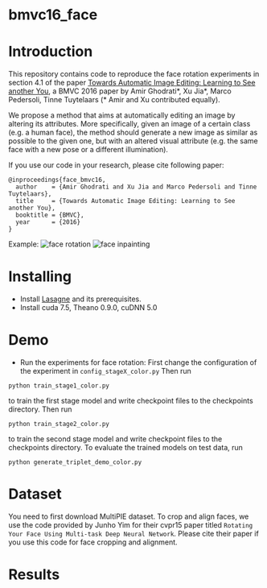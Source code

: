 # bmvc16_face
# Introduction

This repository contains code to reproduce the face rotation experiments in section 4.1 of the paper [Towards Automatic Image Editing: Learning to See another You](http://homes.esat.kuleuven.be/~xjia/xjia_publications/xjia_bmvc16_facefinal.pdf), a BMVC 2016 paper by Amir Ghodrati\*, Xu Jia\*, Marco Pedersoli, Tinne Tuytelaars (\* Amir and Xu contributed equally).

We propose a method that aims at automatically editing an image by altering its attributes. More specifically, given an image of a certain class (e.g. a human face), the method should generate a new image as similar as possible to the given one, but with an altered visual attribute (e.g. the same face with a new pose or a different illumination).

If you use our code in your research, please cite following paper:
```
@inproceedings{face_bmvc16,
  author    = {Amir Ghodrati and Xu Jia and Marco Pedersoli and Tinne Tuytelaars},
  title     = {Towards Automatic Image Editing: Learning to See another You},
  booktitle = {BMVC},
  year      = {2016}
}
```
Example:
![face rotation](https://lh3.googleusercontent.com/mM-K9csNYv_K52PP5g08ZCaoN3BwEVoXE6LxUgW_oZ4fMUlVtRlBc1hMKrv_G6riL17l1sXljORiR7Y=w1920-h1005)
![face inpainting](https://lh6.googleusercontent.com/fDsSIWvj2F6lA2v28xQlzKNKcQiOVUWH0SkDMFmunA3xk7Hi7oMD7hYMh52hFrSYrQLBOs-_iq4p-eI=w1920-h1005)

# Installing
* Install [Lasagne](https://lasagne.readthedocs.io/en/latest/user/installation.html) and its prerequisites.
* Install cuda 7.5, Theano 0.9.0, cuDNN 5.0


# Demo
* Run the experiments for face rotation:
First change the configuration of the experiment in ```config_stageX_color.py```
Then run
```
python train_stage1_color.py
```
to train the first stage model and write checkpoint files to the checkpoints directory.
Then run
```
python train_stage2_color.py
```
to train the second stage model and write checkpoint files to the checkpoints directory.
To evaluate the trained models on test data, run
```
python generate_triplet_demo_color.py
```


# Dataset
You need to first download MultiPIE dataset.
To crop and align faces, we use the code provided by Junho Yim for their cvpr15 paper titled ```Rotating Your Face Using Multi-task Deep Neural Network```. Please cite their paper if you use this code for face cropping and alignment.


# Results


